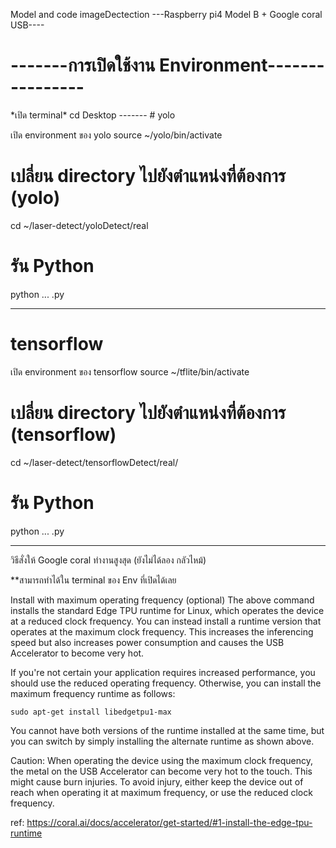 Model and code imageDectection
---Raspberry pi4 Model B + Google coral USB----

<h1>-------การเปิดใช้งาน Environment----------------</h1>
*เปิด terminal*
cd Desktop
-------
# yolo

เปิด environment ของ yolo
source ~/yolo/bin/activate

# เปลี่ยน directory ไปยังตำแหน่งที่ต้องการ (yolo)
cd ~/laser-detect/yoloDetect/real

# รัน Python
python ... .py

-------
# tensorflow

เปิด environment ของ tensorflow
source ~/tflite/bin/activate

# เปลี่ยน directory ไปยังตำแหน่งที่ต้องการ (tensorflow)
cd ~/laser-detect/tensorflowDetect/real/

# รัน Python
python ... .py

-------------------------------------
วิธีสั่งให้ Google coral ทำงานสูงสุด (ยังไม่ได้ลอง กลัวไหม้)

**สามารถทำได้ใน terminal ของ Env ที่เปิดได้เลย

Install with maximum operating frequency (optional)
The above command installs the standard Edge TPU runtime for Linux, which operates the device at a reduced clock frequency. You can instead install a runtime version that operates at the maximum clock frequency. This increases the inferencing speed but also increases power consumption and causes the USB Accelerator to become very hot.

If you're not certain your application requires increased performance, you should use the reduced operating frequency. Otherwise, you can install the maximum frequency runtime as follows:

```sudo apt-get install libedgetpu1-max```

You cannot have both versions of the runtime installed at the same time, but you can switch by simply installing the alternate runtime as shown above.

Caution: When operating the device using the maximum clock frequency, the metal on the USB Accelerator can become very hot to the touch. This might cause burn injuries. To avoid injury, either keep the device out of reach when operating it at maximum frequency, or use the reduced clock frequency.

ref: https://coral.ai/docs/accelerator/get-started/#1-install-the-edge-tpu-runtime



